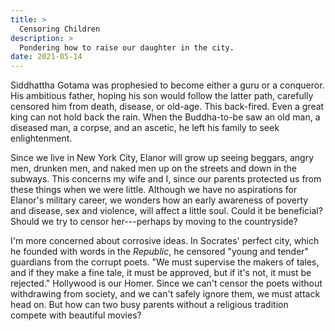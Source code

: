 ```yaml
---
title: >
  Censoring Children
description: >
  Pondering how to raise our daughter in the city.
date: 2021-05-14
---
```


Siddhattha Gotama was prophesied to become either a guru or a conqueror. His ambitious father, hoping his son would follow the latter path, carefully censored him from death, disease, or old-age. This back-fired. Even a great king can not hold back the rain. When the Buddha-to-be saw an old man, a diseased man, a corpse, and an ascetic, he left his family to seek enlightenment.

Since we live in New York City, Elanor will grow up seeing beggars, angry men, drunken men, and naked men up on the streets and down in the subways. This concerns my wife and I, since our parents protected us from these things when we were little. Although we have no aspirations for Elanor's military career, we wonders how an early awareness of poverty and disease, sex and violence, will affect a little soul. Could it be beneficial? Should we try to censor her---perhaps by moving to the countryside?

I'm more concerned about corrosive ideas. In Socrates' perfect city, which he founded with words in the _Republic_, he censored "young and tender" guardians from the corrupt poets. "We must supervise the makers of tales, and if they make a fine tale, it must be approved, but if it's not, it must be rejected." Hollywood is our Homer. Since we can't censor the poets without withdrawing from society, and we can't safely ignore them, we must attack head on. But how can two busy parents without a religious tradition compete with beautiful movies?
